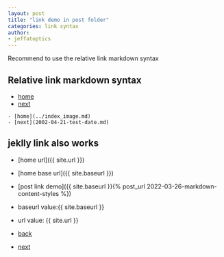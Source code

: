 ```yaml
---
layout: post
title: "link demo in post folder"
categories: link syntax
author:
- jeffatoptics
---
```


Recommend to use the relative link markdown syntax 

## Relative link markdown syntax  

- [home](../index.md) 
- [next](2022-03-27-image-link-demo.md)

```
- [home](../index_image.md) 
- [next](2002-04-21-test-date.md)
```



## jeklly link also works 


- [home url]({{ site.url }})

- [home base url]({{ site.baseurl }})

- [post link demo]({{ site.baseurl }}{% post_url 2022-03-26-markdown-content-styles %})

- baseurl value:{{ site.baseurl }}

- url value: {{ site.url }}

- [back](2022-03-26-markdown-content-styles.md) 
- [next](./2022-04-27-example2%20.md)